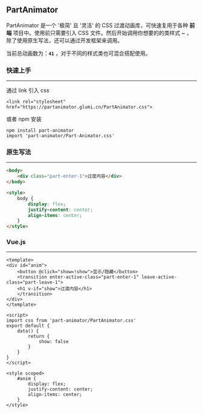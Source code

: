## PartAnimator 
PartAnimator 是一个 '极简' 且 '灵活' 的 CSS 过渡动画库，可快速复用于各种 **前端** 项目中。使用前只需要引入 CSS 文件。然后开始调用你想要的的类样式 ~ ，除了使用原生写法，还可以通过开发框架来调用。

当前总动画数为：**``41``** ，对于不同的样式类也可混合搭配使用。

### 快速上手
---
通过 link 引入 css
```
<link rel="stylesheet" href="https://partanimator.glumi.cn/PartAnimator.css">
```
或者 npm 安装
```
npm install part-animator
import 'part-animator/Part-Animator.css'
```

### 原生写法
---
```html
<body>
    <div class="part-enter-1">过度内容</div>
</body>

<style>
    body {
        display: flex;
        justify-content: center;
        align-items: center;
    }
</style>
```

### Vue.js
---
```vue
<template>
<div id="anim">
    <button @click="show=!show">显示/隐藏</button>
    <transition enter-active-class="part-enter-1" leave-active-class="part-leave-1">
    <h1 v-if="show">过渡内容</h1>
    </transition>
</div>
</template>

<script>
import css from 'part-animator/PartAnimator.css'
export default {
    data() {
        return {
            show: false
        }
    }
}
</script>

<style scoped>
    #anim {
        display: flex;
        justify-content: center;
        align-items: center;
    }
</style>
```
